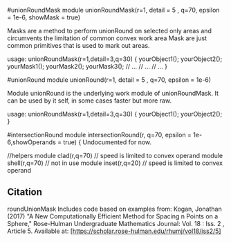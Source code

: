 #unionRoundMask
module unionRoundMask(r=1, detail = 5 , q=70, epsilon = 1e-6, showMask = true) 

Masks are a method to perform unionRound on selected only areas 
and circumvents the limitation of common convex work area
Mask are just common primitives that is used to mark out areas.

usage:
unionRoundMask(r=1,detail=3,q=30)
{
    yourObject1();
    yourObject2();
        yourMask1();
        yourMask2();
        yourMask3();
    //    ...
    //    ...
    //    ...
}

#unionRound
module unionRound(r=1, detail = 5 , q=70,  epsilon = 1e-6)

Module unionRound is the underlying work module of unionRoundMask. 
It can be used by it self, in some cases faster but more raw.

usage:
unionRoundMask(r=1,detail=3,q=30)
{
    yourObject1();
    yourObject2();
}


#intersectionRound
module intersectionRound(r, q=70,  epsilon = 1e-6,showOperands = true) {
Undocumented for now.

//helpers
module  clad(r,q=70) // speed is limited to convex operand
module shell(r,q=70) // not in use
module inset(r,q=20) // speed is limited to convex operand

## Citation        
roundUnionMask Includes code based on examples from:
    Kogan, Jonathan (2017) "A New Computationally Efficient Method for Spacing n Points on a Sphere," Rose-Hulman Undergraduate Mathematics Journal: Vol. 18 : Iss. 2 , Article 5.
    Available at: [https://scholar.rose-hulman.edu/rhumj/vol18/iss2/5]